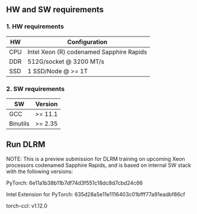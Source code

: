 ## HW and SW requirements

### 1. HW requirements

| HW  | Configuration           |
| --- | ----------------------- |
| CPU | Intel Xeon (R) codenamed Sapphire Rapids  |
| DDR | 512G/socket @ 3200 MT/s |
| SSD | 1 SSD/Node @ >= 1T      |

### 2. SW requirements

| SW       | Version |
| -------- | ------- |
| GCC      | >= 11.1 |
| Binutils | >= 2.35 |

## Run DLRM

NOTE: This is a preview submission for DLRM training on upcoming Xeon processors codenamed Sapphire Rapids, and is based on internal SW stack with the following versions:

PyTorch: 6e11a1b38b11b7df74d3f551c18dc8d7cbd24c66

Intel Extension for PyTorch: 635d28a5e11e1116403c01bfff77a91eadbf86cf

torch-ccl: v1.12.0
